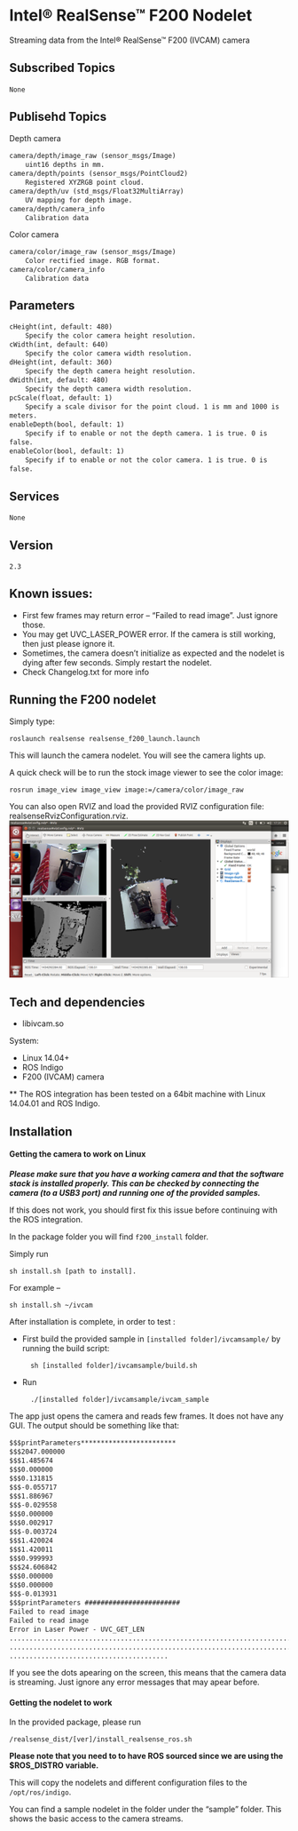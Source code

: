 # Intel&reg; RealSense&trade; F200 Nodelet

Streaming data from the Intel&reg; RealSense&trade; F200 (IVCAM) camera

## Subscribed Topics
    None


## Publisehd Topics

Depth camera

    camera/depth/image_raw (sensor_msgs/Image)
        uint16 depths in mm.
    camera/depth/points (sensor_msgs/PointCloud2)
        Registered XYZRGB point cloud.
    camera/depth/uv (std_msgs/Float32MultiArray)
        UV mapping for depth image.
    camera/depth/camera_info
        Calibration data

Color camera

    camera/color/image_raw (sensor_msgs/Image)
        Color rectified image. RGB format.
    camera/color/camera_info
        Calibration data

## Parameters
    cHeight(int, default: 480) 
        Specify the color camera height resolution.
    cWidth(int, default: 640)
        Specify the color camera width resolution.
    dHeight(int, default: 360)
        Specify the depth camera height resolution.
    dWidth(int, default: 480)
        Specify the depth camera width resolution.
    pcScale(float, default: 1)
        Specify a scale divisor for the point cloud. 1 is mm and 1000 is meters.
    enableDepth(bool, default: 1) 
        Specify if to enable or not the depth camera. 1 is true. 0 is false.
    enableColor(bool, default: 1) 
        Specify if to enable or not the color camera. 1 is true. 0 is false.

## Services
    None


## Version
    2.3

## Known issues:
* First few frames may return error – “Failed to read image”. Just ignore those.
* You may get UVC_LASER_POWER error. If the camera is still working, then just please ignore it.
* Sometimes, the camera doesn’t initialize as expected and the nodelet is dying after few seconds. Simply restart the nodelet.
* Check Changelog.txt for more info


## Running the F200 nodelet
Simply type:

    roslaunch realsense realsense_f200_launch.launch

This will launch the camera nodelet. You will see the camera lights up.

A quick check will be to run the stock image viewer to see the color image:

    rosrun image_view image_view image:=/camera/color/image_raw

You can also open RVIZ and load the provided RVIZ configuration file: realsenseRvizConfiguration.rviz.
![](realsenseRvizScreenshot.png)

## Tech and dependencies 

* libivcam.so

System:

* Linux 14.04+
* ROS Indigo
* F200 (IVCAM) camera

** The ROS integration has been tested on a 64bit machine with Linux 14.04.01 and ROS Indigo.

## Installation

#### Getting the camera to work on Linux
<b><i>Please make sure that you have a working camera and that the software stack is installed properly. This can be checked by connecting the camera (to a USB3 port) and running one of the provided samples.</b></i>

If this does not work, you should first fix this issue before continuing with the ROS integration.

In the package folder you will find ```f200_install``` folder.

Simply run 

    sh install.sh [path to install]. 

For example – 

    sh install.sh ~/ivcam

After installation is complete, in order to test :

* First build the provided sample in ```[installed folder]/ivcamsample/``` by running the build script: 

        sh [installed folder]/ivcamsample/build.sh

* Run 

        ./[installed folder]/ivcamsample/ivcam_sample 

The app just opens the camera and reads few frames. It does not have any GUI. The output should be something like that:

    $$$printParameters************************
    $$$2047.000000
    $$$1.485674
    $$$0.000000
    $$$0.131815
    $$$-0.055717
    $$$1.886967
    $$$-0.029558
    $$$0.000000
    $$$0.002917
    $$$-0.003724
    $$$1.420024
    $$$1.420011
    $$$0.999993
    $$$24.606842
    $$$0.000000
    $$$0.000000
    $$$-0.013931
    $$$printParameters ########################
    Failed to read image
    Failed to read image
    Error in Laser Power - UVC_GET_LEN
    ........................................................................
    ................................................................................
    ........................................


If you see the dots apearing on the screen, this means that the camera data is streaming. Just ignore any error messages that may apear before. 

#### Getting the nodelet to work

In the provided package, please run

    /realsense_dist/[ver]/install_realsense_ros.sh

<b> Please note that you need to to have ROS sourced since we are using the $ROS_DISTRO variable. </b>

This will copy the nodelets and different configuration files to the ```/opt/ros/indigo```.

You can find a sample nodelet in the folder under the “sample” folder. This shows the basic access to the camera streams.

